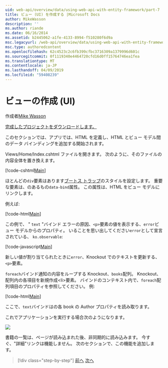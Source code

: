 ```yaml
---
uid: web-api/overview/data/using-web-api-with-entity-framework/part-7
title: ビュー (UI) を作成する |Microsoft Docs
author: MikeWasson
description: ''
ms.author: riande
ms.date: 06/16/2014
ms.assetid: b2445062-a1fe-4133-8994-f510280f6d9a
msc.legacyurl: /web-api/overview/data/using-web-api-with-entity-framework/part-7
msc.type: authoredcontent
ms.openlocfilehash: 62c4523c2c6fb399cfbc3716309a1379996d601c
ms.sourcegitcommit: 0f1119340e4464720cfd16d0ff15764746ea1fea
ms.translationtype: MT
ms.contentlocale: ja-JP
ms.lasthandoff: 04/09/2019
ms.locfileid: "59408239"
---
```

# <a name="create-the-view-ui"></a>ビューの作成 (UI)

作成者[Mike Wasson](https://github.com/MikeWasson)

[完成したプロジェクトをダウンロードします。](https://github.com/MikeWasson/BookService)

このセクションでは、アプリでは、HTML を定義し、HTML とビュー モデル間のデータ バインディングを追加する開始されます。

Views/Home/Index.cshtml ファイルを開きます。 次のように、そのファイルの内容全体を置き換えます。

[!code-cshtml[Main](part-7/samples/sample1.cshtml)]

ほとんどの`div`要素はあります[ブートス トラップ](http://getbootstrap.com/)のスタイルを設定します。 重要な要素は、のあるもの`data-bind`属性。 この属性は、HTML をビュー モデルにリンクします。

例えば:

[!code-html[Main](part-7/samples/sample2.html)]

この例で、 &quot; `text` &quot;バインド エラーの原因、`<p>`要素の値を表示する、`error`ビュー モデルからのプロパティ。 いることを思い出してください`error`として宣言されている、 `ko.observable`:

[!code-javascript[Main](part-7/samples/sample3.js)]

新しい値が割り当てられたときに`error`、Knockout でのテキストを更新する、`<p>`要素。

`foreach`バインド通知の内容をループする Knockout、`books`配列。 Knockout、配列内の各項目を新規作成&lt;li&gt;要素。 バインドのコンテキスト内で、`foreach`配列項目のプロパティを参照してください。 例:

[!code-html[Main](part-7/samples/sample4.html)]

ここで、`text`バインドはの各 book の Author プロパティを読み取ります。

これでアプリケーションを実行する場合次のようになります。

![](part-7/_static/image1.png)

書籍の一覧は、ページが読み込まれた後、非同期的に読み込みます。 今すぐ、&quot;詳細&quot;リンクは機能しません。 次のセクションで、この機能を追加します。

> [!div class="step-by-step"]
> [前へ](part-6.md)
> [次へ](part-8.md)
